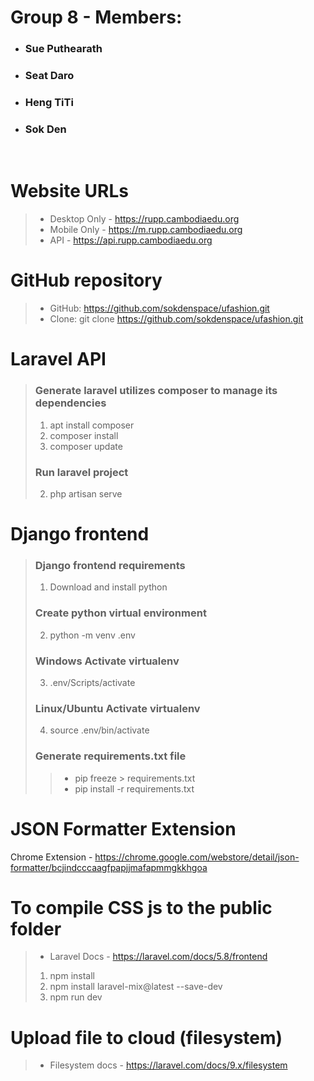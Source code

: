 # Group 8 - Members:
- ### Sue Puthearath
- ### Seat Daro
- ### Heng TiTi
- ### Sok Den

<br>

# Website URLs
> - Desktop Only - https://rupp.cambodiaedu.org
> - Mobile Only - https://m.rupp.cambodiaedu.org
> - API - https://api.rupp.cambodiaedu.org

# GitHub repository
> - GitHub: https://github.com/sokdenspace/ufashion.git
> - Clone: git clone https://github.com/sokdenspace/ufashion.git


# Laravel API
> ### Generate laravel utilizes composer to manage its dependencies
> 1. apt install composer
> 2. composer install
> 3. composer update
> ### Run laravel project
> 2. php artisan serve


# Django frontend
>
> ### Django frontend requirements
> 1. Download and install python
>
> ### Create python virtual environment
> 2. python -m venv .env
>
> ### Windows Activate virtualenv
> 3. .env/Scripts/activate
>
> ### Linux/Ubuntu Activate virtualenv
> 4. source .env/bin/activate
>
> ### Generate requirements.txt file
> > - pip freeze > requirements.txt
> > - pip install -r requirements.txt

# JSON Formatter Extension
Chrome Extension - https://chrome.google.com/webstore/detail/json-formatter/bcjindcccaagfpapjjmafapmmgkkhgoa

# To compile CSS js to the public folder
> - Laravel Docs - https://laravel.com/docs/5.8/frontend
> 1. npm install
> 1. npm install laravel-mix@latest --save-dev
> 2. npm run dev

# Upload file to cloud (filesystem)
> - Filesystem docs - https://laravel.com/docs/9.x/filesystem